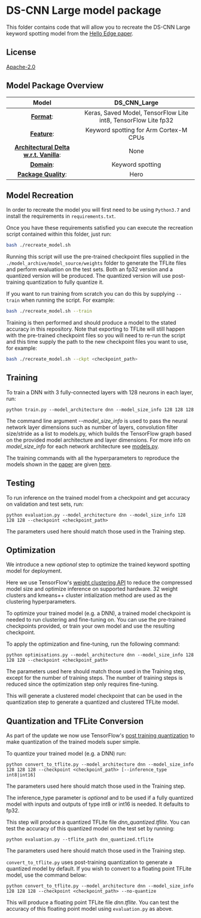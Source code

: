 # DS-CNN Large model package

This folder contains code that will allow you to recreate the DS-CNN Large keyword spotting model from
the [Hello Edge paper](https://arxiv.org/pdf/1711.07128.pdf).

## License
[Apache-2.0](https://spdx.org/licenses/Apache-2.0.html)

## Model Package Overview
| Model           	| DS_CNN_Large                            	  |
|:---------------:	|:------------------------------------------:|
| <u>**Format**</u>:          	| Keras, Saved Model, TensorFlow Lite int8, TensorFlow Lite fp32 |
| <u>**Feature**</u>:         	|   Keyword spotting for Arm Cortex-M CPUs   |
| <u>**Architectural Delta w.r.t. Vanilla**</u>: |                    None                    |
| <u>**Domain**</u>:         	|              Keyword spotting              |
| <u>**Package Quality**</u>: 	|                    Hero                    |

## Model Recreation

In order to recreate the model you will first need to be using ```Python3.7``` and install the requirements in ```requirements.txt```.

Once you have these requirements satisfied you can execute the recreation script contained within this folder, just run:

```bash
bash ./recreate_model.sh
```

Running this script will use the pre-trained checkpoint files supplied in the ```./model_archive/model_source/weights``` folder
to generate the TFLite files and perform evaluation on the test sets. Both an fp32 version and a quantized version will be produced.
The quantized version will use post-training quantization to fully quantize it.

If you want to run training from scratch you can do this by supplying ```--train``` when running the script. For example:

```bash
bash ./recreate_model.sh --train
```

Training is then performed and should produce a model to the stated accuracy in this repository.
Note that exporting to TFLite will still happen with the pre-trained checkpoint files so you will need to re-run the script
and this time supply the path to the new checkpoint files you want to use, for example:

```bash
bash ./recreate_model.sh --ckpt <checkpoint_path>
```


## Training

To train a DNN with 3 fully-connected layers with 128 neurons in each layer, run:

```
python train.py --model_architecture dnn --model_size_info 128 128 128
```
The command line argument *--model_size_info* is used to pass the neural network layer
dimensions such as number of layers, convolution filter size/stride as a list to models.py,
which builds the TensorFlow graph based on the provided model architecture
and layer dimensions. For more info on *model_size_info* for each network architecture see
[models.py](models.py).

The training commands with all the hyperparameters to reproduce the models shown in the
[paper](https://arxiv.org/pdf/1711.07128.pdf) are given [here](recreate_model.sh).

## Testing
To run inference on the trained model from a checkpoint and get accuracy on validation and test sets, run:
```
python evaluation.py --model_architecture dnn --model_size_info 128 128 128 --checkpoint <checkpoint_path>
```
The parameters used here should match those used in the Training step.

## Optimization

We introduce a new *optional* step to optimize the trained keyword spotting model for deployment.

Here we use TensorFlow's [weight clustering API](https://www.tensorflow.org/model_optimization/guide/clustering) to reduce the compressed model size and optimize inference on supported hardware. 32 weight clusters and kmeans++ cluster intialization method are used as the clustering hyperparameters.

To optimize your trained model (e.g. a DNN), a trained model checkpoint is needed to run clustering and fine-tuning on.
You can use the pre-trained checkpoints provided, or train your own model and use the resulting checkpoint.

To apply the optimization and fine-tuning, run the following command:
```
python optimisations.py --model_architecture dnn --model_size_info 128 128 128 --checkpoint <checkpoint_path>
```
The parameters used here should match those used in the Training step, except for the number of training steps.
The number of training steps is reduced since the optimization step only requires fine-tuning.

This will generate a clustered model checkpoint that can be used in the quantization step to generate a quantized and clustered TFLite model.

## Quantization and TFLite Conversion

As part of the update we now use TensorFlow's
[post training quantization](https://www.tensorflow.org/lite/performance/post_training_quantization) to
make quantization of the trained models super simple.

To quantize your trained model (e.g. a DNN) run:
```
python convert_to_tflite.py --model_architecture dnn --model_size_info 128 128 128 --checkpoint <checkpoint_path> [--inference_type int8|int16]
```
The parameters used here should match those used in the Training step.

The inference_type parameter is *optional* and to be used if a fully quantized model with inputs and outputs of type int8 or int16 is needed. It defaults to fp32.

This step will produce a quantized TFLite file *dnn_quantized.tflite*.
You can test the accuracy of this quantized model on the test set by running:
```
python evaluation.py --tflite_path dnn_quantized.tflite
```
The parameters used here should match those used in the Training step.

`convert_to_tflite.py` uses post-training quantization to generate a quantized model by default. If you wish to convert to a floating point TFLite model, use the command below:

```
python convert_to_tflite.py --model_architecture dnn --model_size_info 128 128 128 --checkpoint <checkpoint_path> --no-quantize
```

This will produce a floating point TFLite file *dnn.tflite*. You can test the accuracy of this floating point model using `evaluation.py` as above.
